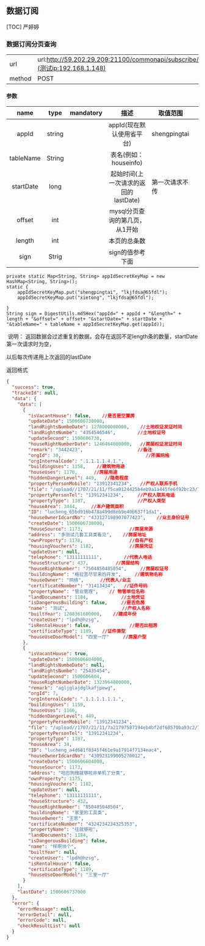 ## 数据订阅
[TOC] 严婷婷



### 数据订阅分页查询

|        |                                          |
| ------ | ---------------------------------------- |
| url    | url:http://59.202.29.209:21100/commonapi/subscribe/searchTableList](测试ip:192.168.1.148) |
| method | POST                                     |

#### 参数

|   name    |  type  | mandatory |           描述            | 取值范围         |      |
| :-------: | :----: | :-------: | :---------------------: | ------------ | :--: |
|   appId   | string |           |    appId(现在默认使用省平台)     | shengpingtai |      |
| tableName | String |           |    表名(例如：houseinfo)     |              |      |
| startDate |  long  |           | 起始时间(上一次请求的返回的lastDate) | 第一次请求不传      |      |
|  offset   |  int   |           |   mysql分页查询的第几页，从1开始    |              |      |
|  length   |  int   |           |         本页的总条数          |              |      |
|   sign    | Strig  |           |       sign的值参考下面        |              |      |



	private static Map<String, String> appIdSecretKeyMap = new HashMap<String, String>();
	static {
		appIdSecretKeyMap.put("shengpingtai", "lkjfdsa@65fdl");
		appIdSecretKeyMap.put("xietong", "lkjfdsa@65fdl");
	
	}
	String sign = DigestUtils.md5Hex("appId=" + appId + "&length=" + length + "&offset=" + offset+ "&startDate=" + startDate + "&tableName=" + tableName + appIdSecretKeyMap.get(appId));
​       说明：  返回数据会过滤重复的数据，会存在返回不足length条的数量，startDate第一次请求时为空，

以后每次传递用上次返回的lastDate

返回格式


```json
{
  "success": true,
  "trackeId": null,
  "data": {
    "data": [
      {
        "isVacantHouse": false,    //是否是空置房
        "updateDate": 1500606738000,
        "landRightsNumbeDate": 1278000000000,    //土地权证发证时间
        "landRightsNumbe": "4354546546",        //土地权证号
        "updateSecond": 1500606738,
        "houseRightNumberDate": 1246464000000,   //房屋权证发证时间
        "remark": "3442423",                    //备注
        "orgId": 30,                               //所属网格
        "orgInternalCode": ".1.1.1.1.4.1.",
        "buildingUses": 1158,    //建筑物用途
        "houseUses": 1170,      //房屋用途
        "hiddenDangerLevel": 449,   //隐患程度
        "propertyPersonMobile": "13912341234",   //产权人联系手机
        "file": "/upload//1707/21/11/f5ca0124425b4eb9a1a445fe6f92bc23/717db3afc4af483d9e96540500a838cc_s.jpg",//附件上传
        "propertyPersonTel": "13912341234",     //产权人联系电话
        "propertyType": 1187,                   //产权人类型
        "houseArea": 3444,     //本户建筑面积
        "ID": "lucheng_65bd916b478a499d8eb9e40b637f1da1",
        "houseOwnerIdcardNo": "433127198907077423",    //业主身份证号
        "createDate": 1500606738000,
        "houseSource": 1173,                 //房屋来源
        "address": "多测试几套工具类看见",    //房屋地址
        "ownProperty": 1178,                 //自有产权
        "housingVouchers": 1182,             //房屋凭证
        "updateUser": null,
        "telephone": "13111111111",        //代表人电话
        "houseStructure": 437,          //房屋结构
        "houseRightNumber": "7504850485054",     //房屋权证号
        "buildingName": "格拉苦尽甘来的开发",     //建筑物名称
        "houseOwner": "网络",      //代表人/业主
        "certificateNumber": "31413434",   //证件号码
        "propertyName": "管业管理",    // 物管单位名称
        "landDocuments": 1184,            //土地凭证
        "isDangerousBuilding": false,     //是否危房
        "name": "测试",                    //产权人名称
        "builtYear": 1208361600000,    //建成年份
        "createUser": "lpdh@hzsg",
        "isRentalHouse": false,              //是否出租房
        "certificateType": 1189,   //证件类型
        "houseUseDoorModel": "四室一厅"     //房屋户型
      },
      {
        "isVacantHouse": true,
        "updateDate": 1500606604000,
        "landRightsNumbeDate": null,
        "landRightsNumbe": "25435454",
        "updateSecond": 1500606604,
        "houseRightNumberDate": 1323964800000,
        "remark": "agljglajdglkafjpewg",
        "orgId": 7,
        "orgInternalCode": ".1.1.1.1.1.1.",
        "buildingUses": 1159,
        "houseUses": 1166,
        "hiddenDangerLevel": 449,
        "propertyPersonMobile": "13912341234",
        "file": "/upload//1707/21/11/7a21797587194eb4bf2df60570ba93c2/717db3afc4af483d9e96540500a838cc_s.jpg",
        "propertyPersonTel": "13912341234",
        "propertyType": 1187,
        "houseArea": 34,
        "ID": "lucheng_a4d681f8345f461e9a17914f7134eac4",
        "houseOwnerIdcardNo": "430923199005270012",
        "createDate": 1500606604000,
        "houseSource": 1173,
        "address": "哈巴狗搜就够啦非单机了分类",
        "ownProperty": 1175,
        "housingVouchers": 1182,
        "updateUser": null,
        "telephone": "13111111111",
        "houseStructure": 432,
        "houseRightNumber": "850485048504",
        "buildingName": "家里的工具类",
        "houseOwner": "王思",
        "certificateNumber": "4324234234325353",
        "propertyName": "往就够啦",
        "landDocuments": 1184,
        "isDangerousBuilding": false,
        "name": "样啊领个",
        "builtYear": null,
        "createUser": "lpdh@hzsg",
        "isRentalHouse": false,
        "certificateType": 1189,
        "houseUseDoorModel": "三室一厅"
      }
    ],
    "lastDate": 1500606737000
  },
  "error": {
    "errorMessage": null,
    "errorDetail": null,
    "errorCode": null,
    "checkResultList": null
  }
}
```
